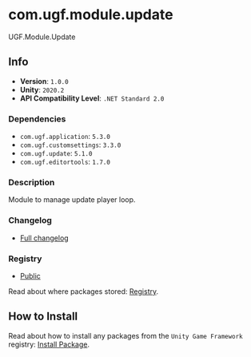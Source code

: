 # com.ugf.module.update

UGF.Module.Update

## Info

- **Version**: `1.0.0`
- **Unity**: `2020.2`
- **API Compatibility Level**: `.NET Standard 2.0`

### Dependencies

- `com.ugf.application`: `5.3.0`
- `com.ugf.customsettings`: `3.3.0`
- `com.ugf.update`: `5.1.0`
- `com.ugf.editortools`: `1.7.0`


### Description

Module to manage update player loop.

### Changelog

- [Full changelog](changelog.md)

### Registry

- [Public](https://bintray.com/unity-game-framework/public)

Read about where packages stored: [Registry](https://github.com/unity-game-framework/organization/blob/master/docs/registry.md).

## How to Install

Read about how to install any packages from the `Unity Game Framework` registry: [Install Package](https://github.com/unity-game-framework/organization/blob/master/docs/install-packages.md).
